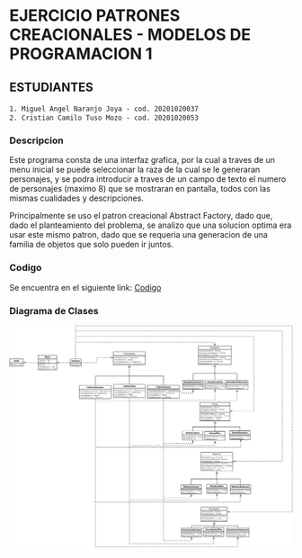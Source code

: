 # EJERCICIO PATRONES CREACIONALES - MODELOS DE PROGRAMACION 1
## ESTUDIANTES
	1. Miguel Angel Naranjo Joya - cod. 20201020037
    2. Cristian Camilo Tuso Mozo - cod. 20201020053 
### Descripcion
Este programa consta de una interfaz grafica, por la cual a traves de un menu inicial se puede seleccionar la raza de la cual se le generaran personajes, y se podra introducir a traves de un campo de texto el numero de personajes (maximo 8) que se mostraran en pantalla, todos con las mismas cualidades y descripciones.

Principalmente se uso el patron creacional Abstract Factory, dado que, dado el planteamiento del problema, se analizo que una solucion optima era usar este mismo patron, dado que se requeria una generacion de una familia de objetos que solo pueden ir juntos.

### Codigo
Se encuentra en el siguiente link:
[Codigo](https://github.com/MiguelNaranjo02/EjercicioPatronesCreacionales/tree/master/EjercicioPatronesCreacionales/src "Codigo")

### Diagrama de Clases

[![DIAGRAMA DE CLASES EJERCICIO RAZAS](https://github.com/MiguelNaranjo02/EjercicioPatronesCreacionales/blob/master/EjercicioPatronesCreacionales/DiagramaClasesUML.jpeg "DIAGRAMA DE CLASES EJERCICIO PATRONES CREACIONALES RAZAS")](https://github.com/MiguelNaranjo02/EjercicioPatronesCreacionales/blob/master/EjercicioPatronesCreacionales/DiagramaClasesUML.jpeg "DIAGRAMA DE CLASES EJERCICIO PATRONES CREACIONALES RAZAS")